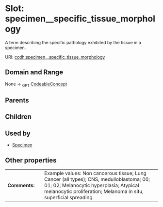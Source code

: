 
# Slot: specimen__specific_tissue_morphology


A term describing the specific pathology exhibited by the tissue in a specimen.

URI: [ccdh:specimen__specific_tissue_morphology](https://example.org/ccdh/specimen__specific_tissue_morphology)


## Domain and Range

None ->  <sub>OPT</sub> [CodeableConcept](../classes/CodeableConcept.md)

## Parents


## Children


## Used by

 * [Specimen](../classes/Specimen.md)

## Other properties

|  |  |  |
| --- | --- | --- |
| **Comments:** | | Example values: Non cancerous tissue; Lung Cancer (all types); CNS, medulloblastoma; 00;  01;  02; Melanocytic hyperplasia; Atypical melanocytic proliferation; Melanoma in situ, superficial spreading |

